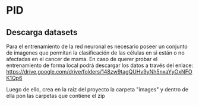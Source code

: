 # PID

## Descarga datasets

Para el entrenamiento de la red neuronal es necesario poseer un conjunto de imagenes que permitan la clasificación de las células en si están o no afectadas en el cancer de mama. En caso de querer probar el entrenamiento de forma local podrá descargar los datos a través del enlace: https://drive.google.com/drive/folders/148zw9tagQUHv9yNh5nxaYyOxNFOK1Qp6

Luego de ello, crea en la raiz del proyecto la carpeta "images" y dentro de ella pon las carpetas que contiene el zip